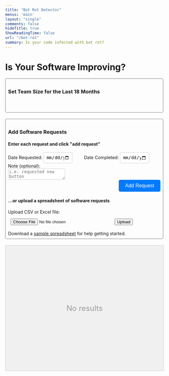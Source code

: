 ```yaml
---
title: "Bot Rot Detector"
menus: 'main'
layout: "single"
comments: false
hideTitle: true
ShowReadingTime: false
url: "/bot-rot"
summary: Is your code infected with bot rot?
---
```


<script src="https://cdn.jsdelivr.net/npm/chart.js"></script>
<script src="https://cdnjs.cloudflare.com/ajax/libs/PapaParse/5.3.0/papaparse.min.js"></script>
<script src="https://cdnjs.cloudflare.com/ajax/libs/xlsx/0.16.9/xlsx.full.min.js"></script>
<h1>Is Your Software Improving?</h1>

<!-- Form for setting team size for the last 18 months -->
<div id="team-size-form" class="input-container">
    <h3>Set Team Size for the Last 18 Months</h3>
    <div class="table-container">
        <table class="team-size-table">
            <tbody id="team-size-fields">
                <!-- Fields will be added here by JavaScript -->
            </tbody>
        </table>
    </div>
</div>

<!-- Form for adding user requests -->
<div id="input-form" class="input-container">
    <h3>Add Software Requests</h3>
    <h4>Enter each request and click "add request"</h4>
    <div class="input-group">
        <div class="date-fields">
            <div class="date-field">
                <label for="dateRequested" class="inline-label">Date Requested:</label>
                <input type="date" id="dateRequested" class="input-field" required>
            </div>
            <div class="date-field">
                <label for="dateCompleted" class="inline-label">Date Completed:</label>
                <input type="date" id="dateCompleted" class="input-field" required>
            </div>
        </div>
    </div>
    <div class="request-note">
        <label for="note" class="label">Note (optional):</label><br/>
        <textarea id="note" placeholder="i.e. requested new button"></textarea>
    </div>
    <div class="prominent-button-wrapper">
        <button type="button" class="prominent-button" onclick="addRequest()">Add Request</button>
    </div>
    <div id="file-upload">
        <h4>...or upload a spreadsheet of software requests</h4>
        <label for="fileInput" class="label">Upload CSV or Excel file:</label>
        <input type="file" id="fileInput" class="input-field" accept=".csv, .xlsx, .xls">
        <button type="button" onclick="uploadFile()">Upload</button>
        <div>
            Download a
            <a href="#" onclick="downloadStarterCSV()">sample spreadsheet</a>
            for help getting started.
        </div>
    </div>
</div>

<!-- Display user requests -->
<div id="user-requests" style="display: none;">
    <h3>Software Requests</h3>
    <table>
        <thead>
            <tr>
                <th>Date Requested</th>
                <th>Date Completed</th>
            </tr>
        </thead>
        <tbody id="user-requests-body">
            <!-- Rows will be added here -->
        </tbody>
    </table>
</div>

<!-- Container for displaying the chart -->
<div class="chart-container">
    <canvas id="cycleTimeChart"></canvas>
    <div class="placeholder-text">No results</div>
</div>

<style>
    .input-container {
        padding: .5rem;
        border-radius: .25rem;
        margin-bottom: 20px;
        border: thin solid #777777;
    }
    .input-field {
        display: inline-block;
        margin-top: 5px;
        margin-bottom: 10px;
        padding: 8px;
        width: calc(100% - 150px);
        box-sizing: border-box;
    }
    .inline-label {
        display: inline-block;
        width: 140px;
        text-align: right;
        margin-right: 10px;
    }
    .dark .input-field {
        background-color: #333;
        color: #fff;
        border: 1px solid #555;
    }
    .input-field:focus {
        outline: none;
        border-color: #007bff;
    }
    .prominent-button-wrapper {
        width: 100%;
        text-align: right;
    }
    .prominent-button {
        background-color: #007bff;
        color: white;
        padding: 10px 20px;
        border: none;
        cursor: pointer;
        font-size: 16px;
        border-radius: 5px;
    }
    .prominent-button:hover {
        background-color: #0056b3;
    }
    .chart-container {
        position: relative;
        width: 100%;
        height: 400px;
        background-color: #f0f0f0;
        border: 1px solid #ccc;
    }
    .placeholder-text {
        position: absolute;
        top: 50%;
        left: 50%;
        transform: translate(-50%, -50%);
        color: #999;
        font-size: 24px;
        pointer-events: none;
    }
    .date-fields {
        display: flex;
        margin: auto;
    }
    .date-fields input {
        border: 1px solid #ccc;
        border-radius: .25rem;
    }
    textarea {
        border: 1px solid #ccc;
        border-radius: .25rem;
    }
    .date-field * {
        margin: auto;
        display: inline;
    }
    .table-container {
        display: flex;
        justify-content: center;
        width: 100%;
    }
    .team-size-table {
        width: 100%;
        border-collapse: collapse;
    }
    .team-size-table td {
        border: 1px solid #ccc;
        padding: 8px;
        text-align: center;
        vertical-align: top;
    }
    .editable-div {
        width: 100%;
        height: 100%;
        padding: 8px;
        box-sizing: border-box;
        text-align: center;
        border: 1px solid #ccc;
        background-color: #fff;
        cursor: text;
    }
    .editable-div:empty:before {
        content: attr(placeholder);
        color: #999;
    }
    .grayed-out {
        background-color: #e0e0e0;
        pointer-events: none;
    }
</style>

<script>
class BrooksLawCalculator {
    constructor(onboardingMonths = 2) {
        this.onboardingMonths = onboardingMonths; // The duration for onboarding in months
    }

    // Calculate fully realized output based on the number of team members
    getFullyRealizedOutput(teamSize) {
        if (teamSize < 1) return 0;
        let totalOutput = 100 * teamSize; // Raw contribution per member
        let handicap = 5 * (teamSize * (teamSize - 1)) / 2; // 5% handicap per edge in the graph
        return totalOutput - handicap;
    }

    // Calculate productivity per team member during onboarding
    getOnboardingOutputProgress(month) {
        return Math.min(1, month / this.onboardingMonths); // Linearly increases to 1
    }

    // Calculate cycle time based on changes in team size over time
    calculateCycleTime(monthlyData, initialCycleTime=5) {
        let cycleTime = initialCycleTime; // cycle time in days
        let effectiveTeamSize = null;
        let month = 0;
        const cycleTimes = []; // Array to store cycle times for plotting

        // Process the monthly data from monthlyData
        for (let [monthYear, newTeamSize] of Object.entries(monthlyData)) {
            month++;
            if (effectiveTeamSize === null) {
                if (newTeamSize === null) {
                    continue;
                }
                effectiveTeamSize = newTeamSize;
            }
            if (newTeamSize === null) {
                newTeamSize = effectiveTeamSize;
            }
            const onboardingNewMembers = Math.max(0, newTeamSize - effectiveTeamSize);
            const currentFullyRealizedOutput = this.getFullyRealizedOutput(effectiveTeamSize);
            const newMemberOutput = onboardingNewMembers > 0
                ? this.getFullyRealizedOutput(onboardingNewMembers) * this.getOnboardingOutputProgress(month)
                : 0;

            // Handicapping the team during onboarding of new members
            const handicap = onboardingNewMembers * 5; // Reduction per existing member

            const totalOutput = currentFullyRealizedOutput + newMemberOutput;
            const adjustedOutput = totalOutput * (1 - handicap / 100);
            cycleTime = cycleTime / (adjustedOutput / 100); // Adjust the cycle time accordingly

            // Apply 1% efficiency gain per month
            cycleTime *= 0.99;

            // Minimum cycle time is 1 day
            cycleTime = Math.max(1, cycleTime);

            // Record the cycle time for plotting
            cycleTimes.push({ month: monthYear, cycleTime: cycleTime });

            // Update the effective team size for the next period
            effectiveTeamSize = newTeamSize;
        }

        return cycleTimes;
    }
}

class ActualCycleTimeCalculator {
    /* takes an array of objects with the following structure:
        {
            dateRequested: "2021-01-01",
            dateCompleted: "2021-01-05",
            note: "Some note",
        }
        calculates the aggreated average cycle time for each month
        and returns an array of objects with the following structure:
        {
            month: "2021-01",
            cycleTime: 3.5
        }
    */
    calculateCycleTimes(userRequests) {
        if (!userRequests || userRequests.length === 0) return [];
        let cycleTimes = [];
        userRequests.map((request, index) => {
            const dateRequested = new Date(request.dateRequested);
            const dateCompleted = new Date(request.dateCompleted);
            const rawCycleTime = (dateCompleted - dateRequested) / (1000 * 60 * 60 * 24);
            cycleTimes.push({ month: dateRequested.toISOString().slice(0, 7), cycleTime: rawCycleTime });
        });

        // aggregate cycle times by month
        let aggregatedCycleTimes = {};

        cycleTimes.forEach((cycleTime) => {
            // average cycle time for the month
            if (aggregatedCycleTimes[cycleTime.month]) {
                aggregatedCycleTimes[cycleTime.month].push(cycleTime.cycleTime);
            } else {
                aggregatedCycleTimes[cycleTime.month] = [cycleTime.cycleTime];
            }
        });
        // calculate the average cycle time for each month, rounded to 2 decimal places
        let averageCycleTimes = {};
        aggregatedCycleTimes.forEach((month, cycleTimes) => {
            averageCycleTimes[month] = cycleTimes.reduce((a, b) => a + b, 0) / cycleTimes.length;
            averageCycleTimes[month] = Math.round(averageCycleTimes[month] * 100) / 100;
        });
        return averageCycleTimes;
    }
}

// Apply theme based on preference
if (localStorage.getItem("pref-theme") === "dark") {
    document.body.classList.add('dark');
} else if (localStorage.getItem("pref-theme") === "light") {
    document.body.classList.remove('dark');
} else if (window.matchMedia('(prefers-color-scheme: dark)').matches) {
    document.body.classList.add('dark');
}

// Function to render the chart
let chart;
let softwareRequests = [];
let teamSizes = {};
const chartConfig = {
    type: 'line',
    data: {
        labels: [], // dates or time
        datasets: [
            {
                label: 'Actual Cycle Time (Days)',
                borderColor: 'rgb(255, 99, 132)',
                backgroundColor: 'rgba(255, 99, 132, 0.2)',
                fill: false,
                data: []
            },
            {
                label: 'Expected Cycle Time (Days)',
                borderColor: 'rgb(75, 192, 192)',
                backgroundColor: 'rgba(75, 192, 192, 0.2)',
                fill: false,
                data: []
            }
        ]
    },
    options: {
        responsive: true,
        scales: {
            x: {
                type: 'linear', // x-axis with a numeric scale (days from start)
                position: 'bottom'
            }
        }
    }
};

const ctx = document.getElementById('cycleTimeChart').getContext('2d');

let model;

// Function to add a request to the form
function addRequest() {
    const dateRequested = document.getElementById('dateRequested').value;
    const dateCompleted = document.getElementById('dateCompleted').value;
    const note = document.getElementById('note').value;

    if (dateRequested && dateCompleted && teamSize) {
        const request = {
            dateRequested,
            dateCompleted,
            note
        };
        softwareRequests.push(request);

        // Clear inputs
        document.getElementById('dateRequested').value = '';
        document.getElementById('dateCompleted').value = '';
        document.getElementById('note').value = '';

        // Update user requests table
        const tbody = document.getElementById('user-requests-body');
        const row = document.createElement('tr');
        row.innerHTML = `
            <td>${dateRequested}</td>
            <td>${dateCompleted}</td>
            <td>${note}</td>
        `;
        tbody.appendChild(row);

        // Toggle visibility of the Software Requests block
        toggleSoftwareRequestsVisibility();

        // Submit data to update the chart
        submitData();
    } else {
        alert("Please fill all fields!");
    }
}

// Function to handle file upload
function uploadFile() {
    const fileInput = document.getElementById('fileInput');
    const file = fileInput.files[0];

    if (file) {
        const reader = new FileReader();
        reader.onload = function(event) {
            const data = event.target.result;
            if (file.name.endsWith('.csv')) {
                Papa.parse(data, {
                    header: true,
                    complete: function(results) {
                        processFileData(results.data);
                    }
                });
            } else if (file.name.endsWith('.xlsx') || file.name.endsWith('.xls')) {
                const workbook = XLSX.read(data, { type: 'binary' });
                const sheetName = workbook.SheetNames[0];
                const sheet = workbook.Sheets[sheetName];
                const json = XLSX.utils.sheet_to_json(sheet);
                processFileData(json);
            }
        };
        reader.readAsBinaryString(file);
    } else {
        alert("Please select a file to upload!");
    }
}

// Function to process file data and add to user requests
function processFileData(data) {
    data.forEach(item => {
        const dateRequested = item['Date Requested'];
        const dateCompleted = item['Date Completed'];
        const note = item['Note'];

        if (dateRequested && dateCompleted) {
            const request = {
                dateRequested,
                dateCompleted,
                note
            };
            softwareRequests.push(request);

            // Update user requests table
            const tbody = document.getElementById('user-requests-body');
            const row = document.createElement('tr');
            row.innerHTML = `
                <td>${dateRequested}</td>
                <td>${dateCompleted}</td>
                <td>${note}</td>
            `;
            tbody.appendChild(row);
        }
    });

    // Toggle visibility of the Software Requests block
    toggleSoftwareRequestsVisibility();

    // Submit data to update the chart
    submitData();
}

// Function to download starter CSV
function downloadStarterCSV() {
    const csvContent = "data:text/csv;charset=utf-8,"
        + "Date Requested,Date Completed,Note\n";
    const encodedUri = encodeURI(csvContent);
    const link = document.createElement("a");
    link.setAttribute("href", encodedUri);
    link.setAttribute("download", "starter.csv");
    document.body.appendChild(link);
    link.click();
    document.body.removeChild(link);
}

// Function to submit data and plot the chart
function submitData() {
    const model = new BrooksLawCalculator();
    const expectedCycleTimes = model.calculateCycleTime(teamSizes);

    if (softwareRequests.length >= 5) {
        const actualCycleTimeCalculator = new ActualCycleTimeCalculator();
        const actualCycleTimes = actualCycleTimeCalculator.calculateCycleTimes(softwareRequests);

        // Prepare chart data
        const chartData = {
            labels: expectedCycleTimes.map(c => c.month), // Use month as x-axis
            datasets: [
                {
                    label: 'Expected Cycle Time (Days)',
                    data: expectedCycleTimes.map(c => c.cycleTime),
                    borderColor: 'rgb(75, 192, 192)',
                    fill: false,
                },
                {
                    label: 'Actual Cycle Time (Days)',
                    data: actualCycleTimes.map(c => c.cycleTime),
                    borderColor: 'rgb(255, 99, 132)',
                    fill: false,
                }
            ]
        };

        // Update chart with data
        if (chart) {
            chart.destroy();
        }
        chart = new Chart(ctx, {
            ...chartConfig,
            data: chartData
        });

        // Hide placeholder text
        document.querySelector('.placeholder-text').style.display = 'none';
    } else {
        // just generate the chart for the BrooksLawCaclulator based on the teamSizes
        const actualCycleTimeCalculator = new ActualCycleTimeCalculator();

        // Prepare chart data
        const chartData = {
            labels: expectedCycleTimes.map(c => c.month), // Use month as x-axis
            datasets: [
                {
                    label: 'Expected Cycle Time (Days)',
                    data: expectedCycleTimes.map(c => c.cycleTime),
                    borderColor: 'rgb(75, 192, 192)',
                    fill: false,
                },
            ]
        };

        // Update chart with data
        if (chart) {
            chart.destroy();
        }
        chart = new Chart(ctx, {
            ...chartConfig,
            data: chartData
        });

        // Hide placeholder text
        document.querySelector('.placeholder-text').style.display = 'none';

    }
}

    // Watch for changes in teamSizes and softwareRequests and update the chart
    const teamSizesProxy = new Proxy(teamSizes, {
        set(target, property, value) {
            target[property] = value;
            submitData();
            return true;
        }
    });

    const softwareRequestsProxy = new Proxy(softwareRequests, {
        set(target, property, value) {
            target[property] = value;
            submitData();
            return true;
        }
    });

    // Generate fields for the last 18 months
    function generateTeamSizeFields() {
        const container = document.getElementById('team-size-fields');
        const currentDate = new Date();
        let row = document.createElement('tr');
        for (let i = 0; i < 18; i++) {
            const date = new Date(currentDate.getFullYear(), currentDate.getMonth() - i, 1);
            const monthYear = date.toISOString().slice(0, 7);
            const month = date.toLocaleString('default', { month: 'short' });
            const year = date.getFullYear().toString().slice(-2);

            if (i > 0 && i % 6 === 0) {
                container.appendChild(row);
                row = document.createElement('tr');
            }

            const cell = document.createElement('td');
            cell.innerHTML = `<div>${month}-${year}</div><div contenteditable="true" id="teamSize-${monthYear}" class="editable-div" placeholder="5" oninput="updateTeamSizes('${month}-${year}', this.textContent)"></div>`;
            row.appendChild(cell);
        }
        container.appendChild(row);
    }

    // Function to update team sizes
    function updateTeamSizes(monthYear, value) {
        teamSizesProxy[monthYear] = value.trim() === "" ? null : parseInt(value, 10);
    }

    // Function to toggle the visibility of the Software Requests block
    function toggleSoftwareRequestsVisibility() {
        const userRequestsDiv = document.getElementById('user-requests');
        if (softwareRequests.length > 0) {
            userRequestsDiv.style.display = 'block';
        } else {
            userRequestsDiv.style.display = 'none';
        }
    }

    // Call the function to generate fields on page load
    document.addEventListener('DOMContentLoaded', generateTeamSizeFields);
</script>
